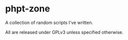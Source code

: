 # phpt-zone
A collection of random scripts I've written.

All are released under GPLv3 unless specified otherwise.
